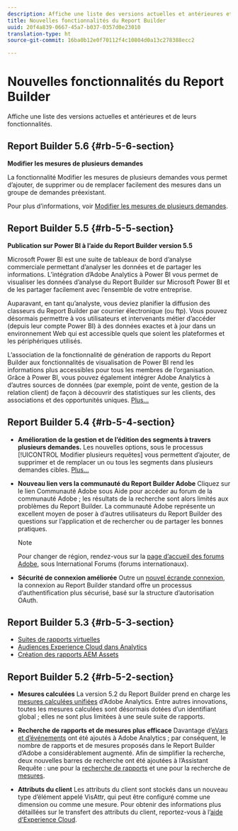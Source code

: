 ```yaml
---
description: Affiche une liste des versions actuelles et antérieures et de leurs fonctionnalités.
title: Nouvelles fonctionnalités du Report Builder
uuid: 20f4a839-0667-45a7-b037-0357d0e23010
translation-type: ht
source-git-commit: 16ba0b12e0f70112f4c10804d0a13c278388ecc2

---
```



# Nouvelles fonctionnalités du Report Builder

Affiche une liste des versions actuelles et antérieures et de leurs fonctionnalités.

## Report Builder 5.6 {#rb-5-6-section}

**Modifier les mesures de plusieurs demandes**

La fonctionnalité Modifier les mesures de plusieurs demandes vous permet d’ajouter, de supprimer ou de remplacer facilement des mesures dans un groupe de demandes préexistant.

Pour plus d’informations, voir [Modifier les mesures de plusieurs demandes](/help/analyze/report-builder/manage-requests/edit-multiple-metrics.md).

## Report Builder 5.5 {#rb-5-5-section}

**Publication sur Power BI à l’aide du Report Builder version 5.5**

Microsoft Power BI est une suite de tableaux de bord d’analyse commerciale permettant d’analyser les données et de partager les informations. L’intégration d’Adobe Analytics à Power BI vous permet de visualiser les données d’analyse du Report Builder sur Microsoft Power BI et de les partager facilement avec l’ensemble de votre entreprise.

Auparavant, en tant qu’analyste, vous deviez planifier la diffusion des classeurs du Report Builder par courrier électronique (ou ftp). Vous pouvez désormais permettre à vos utilisateurs et intervenants métier d’accéder (depuis leur compte Power BI) à des données exactes et à jour dans un environnement Web qui est accessible quels que soient les plateformes et les périphériques utilisés.

L’association de la fonctionnalité de génération de rapports du Report Builder aux fonctionnalités de visualisation de Power BI rend les informations plus accessibles pour tous les membres de l’organisation. Grâce à Power BI, vous pouvez également intégrer Adobe Analytics à d’autres sources de données (par exemple, point de vente, gestion de la relation client) de façon à découvrir des statistiques sur les clients, des associations et des opportunités uniques. [Plus...](/help/analyze/report-builder/c-publish-power-bi/power-bi.md)

## Report Builder 5.4 {#rb-5-4-section}

* **Amélioration de la gestion et de l’édition des segments à travers plusieurs demandes.** Les nouvelles options, sous le processus [!UICONTROL Modifier plusieurs requêtes] vous permettent d’ajouter, de supprimer et de remplacer un ou tous les segments dans plusieurs demandes cibles. [Plus…](/help/analyze/report-builder/data-requests/segmentation.md#section_C3D63FCBE1A94369A319243313B03C93)

* **Nouveau lien vers la communauté du Report Builder Adobe** Cliquez sur le lien Communauté Adobe sous Aide pour accéder au forum de la communauté Adobe ; les résultats de la recherche sont alors limités aux problèmes du Report Builder. La communauté Adobe représente un excellent moyen de poser à d’autres utilisateurs du Report Builder des questions sur l’application et de rechercher ou de partager les bonnes pratiques.

   >[!NOTE]
   >
   >Pour changer de région, rendez-vous sur la [page d’accueil des forums Adobe](https://forums.adobe.com/welcome), sous International Forums (forums internationaux).

* **Sécurité de connexion améliorée** Outre un [nouvel écrande connexion](/help/analyze/report-builder/setup/login.md), la connexion au Report Builder standard offre un processus d’authentification plus sécurisé, basé sur la structure d’autorisation OAuth.

## Report Builder 5.3 {#rb-5-3-section}

* [Suites de rapports virtuelles](https://marketing.adobe.com/resources/help/fr_FR/reference/virtual-report-suites.html)
* [Audiences Experience Cloud dans Analytics](https://marketing.adobe.com/resources/help/en_US/mcloud/mc-audiences-aam.html)
* [Création des rapports AEM Assets](https://marketing.adobe.com/resources/help/fr_FR/reference/aem-assets-reporting.html)

## Report Builder 5.2 {#rb-5-2-section}

* **Mesures calculées** La version 5.2 du Report Builder prend en charge les [mesures calculées unifiées](/help/analyze/report-builder/layout/c-metrics-dimensions/calculated-metrics.md) d’Adobe Analytics. Entre autres innovations, toutes les mesures calculées sont désormais dotées d’un identifiant global ; elles ne sont plus limitées à une seule suite de rapports.

* **Recherche de rapports et de mesures plus efficace** Davantage d’[eVars et d’événements](https://marketing.adobe.com/resources/help/fr_FR/sc/implement/evars_events.html) ont été ajoutés à Adobe Analytics ; par conséquent, le nombre de rapports et de mesures proposés dans le Report Builder d’Adobe a considérablement augmenté. Afin de simplifier la recherche, deux nouvelles barres de recherche ont été ajoutées à l’Assistant Requête : une pour la [recherche de rapports](/help/analyze/report-builder/data-requests/c-report-types/select-report-types.md) et une pour la recherche de [mesures](/help/analyze/report-builder/layout/c-metrics-dimensions/t-add-metrics-and-dimensions.md).

* **Attributs du client** Les attributs du client sont stockés dans un nouveau type d’élément appelé VisAttr, qui peut être configuré comme une dimension ou comme une mesure. Pour obtenir des informations plus détaillées sur le transfert des attributs du client, reportez-vous à l’[aide d’Experience Cloud](https://marketing.adobe.com/resources/help/fr_FR/mcloud/attributes.html).

